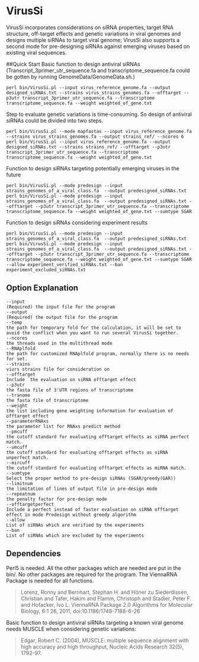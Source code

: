 # VirusSi
VirusSi incorporates considerations on siRNA properties, target RNA structure, off-target effects and genetic variations in viral genomes and designs multiple siRNAs to target viral genome; VirusSi also supports a second mode for pre-designing siRNAs against emerging viruses based on existing viral sequences.

##Quick Start
Basic function to design antiviral siRNAs (Transcript_3primer_utr_sequence.fa and transcriptome_sequence.fa could be gotten by running GenomeData/GenomeData.sh.)
```
perl bin/VirusSi.pl --input virus_reference_genome.fa --output designed_siRNAs.txt --strains virus_strains_genomes.fa --offtarget --p3utr transcript_3primer_utr_sequence.fa --transcriptome transcriptome_sequence.fa --weight weighted_of_gene.txt
```
Step to evaluate genetic variations is time-consuming. So design of antiviral siRNAs could be divided into two steps.
```
perl bin/VirusSi.pl --mode mapfastas --input virus_reference_genome.fa --strains virus_strains_genomes.fa --output strains_ref/ --ncores 6
perl bin/VirusSi.pl --input virus_reference_genome.fa --output designed_siRNAs.txt --strains strains_ref/ --offtarget --p3utr transcript_3primer_utr_sequence.fa --transcriptome transcriptome_sequence.fa --weight weighted_of_gene.txt
```
Function to design siRNAs targeting potentially emerging viruses in the future
```
perl bin/VirusSi.pl --mode predesign --input strains_genomes_of_a_viral_class.fa  --output predesigned_siRNAs.txt
perl bin/VirusSi.pl --mode predesign --input strains_genomes_of_a_viral_class.fa  --output predesigned_siRNAs.txt --offtarget --p3utr transcript_3primer_utr_sequence.fa --transcriptome transcriptome_sequence.fa --weight weighted_of_gene.txt --sumtype SGAR
```
Function to design siRNAs considering experiment results
```
perl bin/VirusSi.pl --mode predesign --input strains_genomes_of_a_viral_class.fa  --output predesigned_siRNAs.txt
perl bin/VirusSi.pl --mode predesign --input strains_genomes_of_a_viral_class.fa  --output predesigned_siRNAs.txt --offtarget --p3utr transcript_3primer_utr_sequence.fa --transcriptome transcriptome_sequence.fa --weight weighted_of_gene.txt --sumtype SGAR --allow experiment_verified_siRNAs.txt --ban experiment_excluded_siRNAs.txt
```
## Option Explanation
```
--input
(Required) the input file for the program
--output
(Required) the output file for the program
--temp
the path for temporary fold for the calculation, it will be set to avoid the conflict when you want to run several VirusSi together.
--ncores
the threads used in the multithread mode
--RNAplfold
the path for customized RNAplfold program, normally there is no needs for set.
--strains
viurs strains file for consideration on 
--offtarget
Include  the evaluation on siRNA offtarget effect
--p3utr
the fasta file of 3'UTR regions of transcriptome
--tranome
the fasta file of transcriptome
--weight
the list including gene weighting information for evaluation of offtarget effect
--parameterRNAxs
the parameter list for RNAxs predict method
--pmcuff
the cutoff standard for evaluating offtarget effects as siRNA perfect match.
--umcuff
the cutoff standard for evaluating offtarget effects as siRNA unperfect match.
--mircuff
the cutoff standard for evaluating offtarget effects as miRNA match.
--sumtype
Select the proper method to pre-design siRNAs (SGAR/greedy(GAR))
--limitnum
the limitation of lines of output file in pre-design mode
--repeatnum
the penalty factor for pre-design mode
--offtargetperfect
Include a perfect instead of faster evaluation on siRNA offtarget effect in mode Predesign without greedy algorithm
--allow 
List of siRNAs which are verified by the experiments
--ban
List of siRNAs which are excluded by the experiments
```
## Dependencies
Perl5 is needed. All the other packages which are needed are put in the bin/. No other packages are required for the program. The ViennaRNA Package is needed for all functions.

> Lorenz, Ronny and Bernhart, Stephan H. and Höner zu Siederdissen, Christian and Tafer, Hakim and Flamm, Christoph and Stadler, Peter F. and Hofacker, Ivo L.
ViennaRNA Package 2.0
Algorithms for Molecular Biology, 6:1 26, 2011, doi:10.1186/1748-7188-6-26

Basic function to design antiviral siRNAs targeting a known viral genome needs MUSCLE when considering genetic variations:


> Edgar, Robert C. (2004), MUSCLE: multiple sequence alignment with high accuracy and high throughput, Nucleic Acids Research 32(5), 1792-97.
